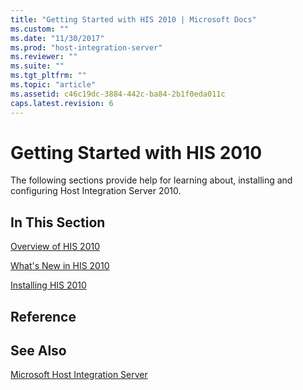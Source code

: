 ```yaml
---
title: "Getting Started with HIS 2010 | Microsoft Docs"
ms.custom: ""
ms.date: "11/30/2017"
ms.prod: "host-integration-server"
ms.reviewer: ""
ms.suite: ""
ms.tgt_pltfrm: ""
ms.topic: "article"
ms.assetid: c46c19dc-3884-442c-ba84-2b1f0eda011c
caps.latest.revision: 6
---
```

# Getting Started with HIS 2010
The following sections provide help for learning about, installing and configuring Host Integration Server 2010.  
  
## In This Section  
 [Overview of HIS 2010](../core/overview-of-his-2010.md)  
  
 [What's New in HIS 2010](../core/what-s-new-in-his-2010.md)  
  
 [Installing HIS 2010](../core/installing-his-2010.md)  
  
## Reference  
  
## See Also  
 [Microsoft Host Integration Server](../core/microsoft-host-integration-server2.md)